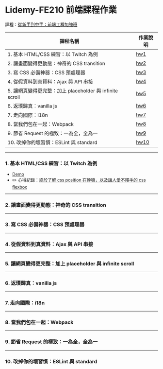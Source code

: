# Lidemy-FE210 前端課程作業

課程：[從新手到中手：前端工程加強班](https://github.com/aszx87410/frontend-intermediate-course)

| 課程名稱 |	作業說明 |
| ------- | -------- |
| 1. 基本 HTML/CSS 練習：以 Twitch 為例 |	[hw1](https://github.com/aszx87410/frontend-intermediate-course/blob/master/homeworks/hw1.md) |
| 2. 讓畫面變得更動態：神奇的 CSS transition | 	[hw2](https://github.com/aszx87410/frontend-intermediate-course/blob/master/homeworks/hw2.md) |
| 3. 寫 CSS 必備神器：CSS 預處理器 | [hw3](https://github.com/aszx87410/frontend-intermediate-course/blob/master/homeworks/hw3.md) |
| 4. 從假資料到真資料：Ajax 與 API 串接 | [hw4](https://github.com/aszx87410/frontend-intermediate-course/blob/master/homeworks/hw4.md) |
| 5. 讓網頁變得更完整：加上 placeholder 與 infinite scroll | 	[hw5](https://github.com/aszx87410/frontend-intermediate-course/blob/master/homeworks/hw5.md) |
| 6. 返璞歸真：vanilla js | 	[hw6](https://github.com/aszx87410/frontend-intermediate-course/blob/master/homeworks/hw6.md) |
| 7. 走向國際：i18n | 	[hw7](https://github.com/aszx87410/frontend-intermediate-course/blob/master/homeworks/hw7.md) |
| 8. 當我們包在一起：Webpack | [hw8](https://github.com/aszx87410/frontend-intermediate-course/blob/master/homeworks/hw8.md) |
| 9. 節省 Request 的極致：一為全，全為一 | 	[hw9](https://github.com/aszx87410/frontend-intermediate-course/blob/master/homeworks/hw9.md) | 
| 10. 改掉你的壞習慣：ESLint 與 standard | [hw10](https://github.com/aszx87410/frontend-intermediate-course/blob/master/homeworks/hw10.md) | 

---

### 1. 基本 HTML/CSS 練習：以 Twitch 為例

- [Demo](https://codepen.io/laiyenju/pen/dyYQLjY )
- ✏️ 心得紀錄：[終於了解 css position 在幹嘛，以及讓人愛不釋手的 css flexbox](https://github.com/laiyenju/lidemy-fe210-hw/tree/master/fe210-hw1)

---

### 2. 讓畫面變得更動態：神奇的 CSS transition

---

### 3. 寫 CSS 必備神器：CSS 預處理器

---

### 4. 從假資料到真資料：Ajax 與 API 串接

---

### 5. 讓網頁變得更完整：加上 placeholder 與 infinite scroll

---

### 6. 返璞歸真：vanilla js

---

### 7. 走向國際：i18n

---

### 8. 當我們包在一起：Webpack

---

### 9. 節省 Request 的極致：一為全，全為一

---

### 10. 改掉你的壞習慣：ESLint 與 standard

